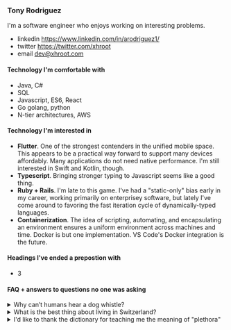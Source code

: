 ### Tony Rodriguez

I'm a software engineer who enjoys working on interesting problems.

* linkedin https://www.linkedin.com/in/arodriguez1/
* twitter https://twitter.com/xhroot
* email dev@xhroot.com

#### Technology I'm comfortable with

* Java, C#
* SQL
* Javascript, ES6, React
* Go golang, python
* N-tier architectures, AWS

#### Technology I'm interested in

* **Flutter**. One of the strongest contenders in the unified mobile space.  This appears to be a practical way forward to support many devices affordably. Many applications do not need native performance.  I'm still interested in Swift and Kotlin, though.
* **Typescript**. Bringing stronger typing to Javascript seems like a good thing.
* **Ruby + Rails**. I'm late to this game. I've had a "static-only" bias early in my career, working primarily on enterprisey software, but lately I've come around to favoring the fast iteration cycle of dynamically-typed languages.
* **Containerization**. The idea of scripting, automating, and encapsulating an environment ensures a uniform environment across machines and time. Docker is but one implementation. VS Code's Docker integration is the future.

#### Headings I've ended a prepostion with

* 3

#### FAQ + answers to questions no one was asking

<details>
	<summary>Why can’t humans hear a dog whistle?</summary>

	Because dogs can’t whistle.
</details>

<details>
	<summary>What is the best thing about living in Switzerland?</summary>

	I don’t know but the flag is a big plus.
</details>

<details>
	<summary>I'd like to thank the dictionary for teaching me the meaning of "plethora"</summary>

	It means a lot.
</details>

